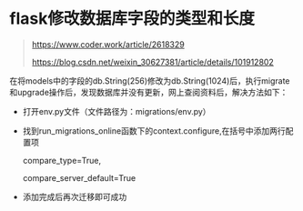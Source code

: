 # flask修改数据库字段的类型和长度

> https://www.coder.work/article/2618329
>
> https://blog.csdn.net/weixin_30627381/article/details/101912802

 在将models中的字段的db.String(256)修改为db.String(1024)后，执行migrate和upgrade操作后，发现数据库并没有更新，网上查阅资料后，解决方法如下：

- 打开env.py文件（文件路径为：migrations/env.py）

- 找到run_migrations_online函数下的context.configure,在括号中添加两行配置项

   compare_type=True,

   compare_server_default=True

- 添加完成后再次迁移即可成功

